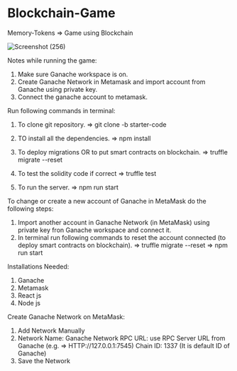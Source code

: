 # Blockchain-Game
Memory-Tokens   => Game using Blockchain

![Screenshot (256)](https://user-images.githubusercontent.com/84383932/227163055-7c7bd521-b598-4dd3-8023-638fc40bdeaa.png)




Notes while running the game:

1) Make sure Ganache workspace is on.
2) Create Ganache Network in Metamask and import account from Ganache using private key.
3) Connect the ganache account to metamask.



Run following commands in terminal:
1) To clone git repository.
=> git clone -b starter-code 

2) TO install all the dependencies.
=> npm install

3) To deploy migrations OR to put smart contracts on blockchain.
=> truffle migrate --reset

4) To test the solidity code if correct
=> truffle test

5) To run the server.
=> npm run start



To change or create a new account of Ganache in MetaMask do the following steps:
1) Import another account in Ganache Network (in MetaMask) using private key fron Ganache workspace and connect it.
2) In terminal run following commands to reset the account connected (to deploy smart contracts on blockchain).
=> truffle migrate --reset
=> npm run start



Installations Needed:
1) Ganache
2) Metamask
3) React js
4) Node js



Create Ganache Network on MetaMask:
1) Add Network Manually
2) Network Name: Ganache
   Network RPC URL: use RPC Server URL from Ganache (e.g. => HTTP://127.0.0.1:7545)
   Chain ID: 1337 (It is default ID of Ganache)
3) Save the Network 

